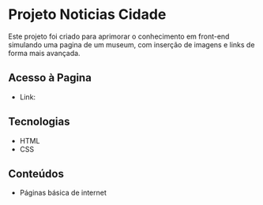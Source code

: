 # Projeto Noticias Cidade

Este projeto foi criado para aprimorar o conhecimento em front-end simulando uma pagina de um museum, com inserção de imagens e links de forma mais avançada.

## Acesso à Pagina

- Link: 

## Tecnologias

- HTML
- CSS

## Conteúdos

- Páginas básica de internet